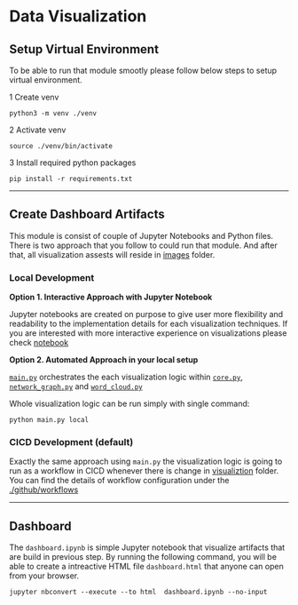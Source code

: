 # Data Visualization

## Setup Virtual Environment
 
 To be able to run that module smootly please follow below steps to setup virtual environment.

1 Create venv
```shell
python3 -m venv ./venv
```
2 Activate venv
```shell
source ./venv/bin/activate 
```
3 Install required python packages
```shell
pip install -r requirements.txt
```

---

## Create Dashboard Artifacts

This module is consist of couple of Jupyter Notebooks and Python files. There is two approach that you follow to could run that module. And after that, all visualization assests will reside in [images](./images/) folder. 

### Local Development

**Option 1. Interactive Approach with Jupyter Notebook**

Jupyter notebooks are created on purpose to give user more flexibility and readability to the implementation details for each visualization techniques. 
If you are interested with more interactive experience on visualizations please check [notebook](./notebooks/visualization.ipynb) 


**Option 2. Automated Approach in your local setup**

[`main.py`](./main.py) orchestrates the each visualization logic within [`core.py`](./core.py), [`network_graph.py`](./network_graph.py) and [`word_cloud.py`](./word_cloud.py)

Whole visualization logic can be run simply with single command:
```shell
python main.py local 
```

### CICD Development (default)

Exactly the same approach using `main.py` the visualization logic is going to run as a workflow in CICD whenever there is change in [visualiztion](.) folder. You can find the details of workflow configuration under the [./github/workflows](../.github/workflows/visualization.yaml)

--- 

## Dashboard 
The `dashboard.ipynb` is simple Jupyter notebook that visualize artifacts that are build in previous step.
By running the following command, you will be able to create a intreactive HTML file `dashboard.html` that anyone can open from your browser.
```shell
jupyter nbconvert --execute --to html  dashboard.ipynb --no-input
```